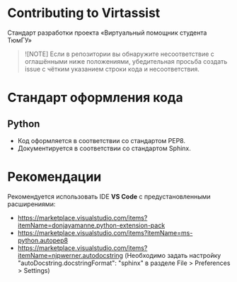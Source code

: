 # Contributing to Virtassist

Стандарт разработки проекта «Виртуальный помощник студента ТюмГУ»

> ![NOTE]
> Если в репозитории вы обнаружите несоответствие с оглашёнными ниже положениями, убедительная просьба создать issue с чётким указанием строки кода и несоответствия.

# Стандарт оформления кода

## Python

 * Код оформляется в соответствии со стандартом PEP8.
 * Документируется в соответствии со стандартом Sphinx.

# Рекомендации

Рекомендуется использовать IDE **VS Code** с предустановленными расширениями:
 * https://marketplace.visualstudio.com/items?itemName=donjayamanne.python-extension-pack
 * https://marketplace.visualstudio.com/items?itemName=ms-python.autopep8
 * https://marketplace.visualstudio.com/items?itemName=njpwerner.autodocstring (Необходимо задать настройку "autoDocstring.docstringFormat": "sphinx" в разделе File > Preferences > Settings)
